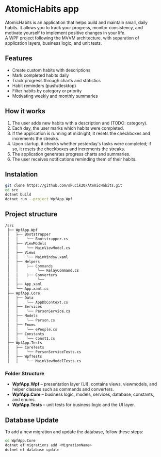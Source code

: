 ﻿# AtomicHabits app

AtomicHabits is an application that helps build and maintain small, daily habits. It allows you to track your progress, monitor consistency, and motivate yourself to implement positive changes in your life.  
A WPF project following the MVVM architecture, with separation of application layers, business logic, and unit tests.

## Features

- Create custom habits with descriptions
- Mark completed habits daily
- Track progress through charts and statistics
- Habit reminders (push/desktop)
- Filter habits by category or priority
- Motivating weekly and monthly summaries

## How it works

1. The user adds new habits with a description and (TODO: category).
2. Each day, the user marks which habits were completed.
3. If the application is running at midnight, it resets the checkboxes and increments the streaks.
4. Upon startup, it checks whether yesterday's tasks were completed; if so, it resets the checkboxes and increments the streaks.
5. The application generates progress charts and summaries.
6. The user receives notifications reminding them of their habits.

## Instalation

```bash
git clone https://github.com/skucik20/AtomicHabits.git
cd src
dotnet build
dotnet run --project WpfApp.Wpf
```

## Project structure

```bash
/src
 ├── WpfApp.Wpf
 │   ├── Bootstrapper
 │   │    └── Bootstrapper.cs
 │   ├── ViewModels
 │   │    └── MainViewModel.cs
 │   ├── Views
 │   │    └── MainWindow.xaml
 │   ├── Helpers
 │   │    ├── Commands
 │   │		   └── RelayCommand.cs
 │   │    ├── Converters
 │   │		   └── 
 │   ├── App.xaml
 │   └── App.xaml.cs
 ├── WpfApp.Core
 │   ├── Data
 │   │    └── AppDbContext.cs
 │   ├── Services
 │   │    └── PersonService.cs
 │   ├── Models
 │   │    └── Person.cs
 │   ├── Enums
 │   │    └── ePeople.cs
 │   ├── Constants
 │   │    └── Const1.cs
 ├── WpfApp.Tests
 │   ├── CoreTests
 │   │    └── PersonServiceTests.cs
 │   ├── WpfTests
 │   │    └── MainViewModelTests.cs
```

### Folder Structure

- **WpfApp.Wpf** – presentation layer (UI), contains views, viewmodels, and helper classes such as commands and converters.
- **WpfApp.Core** – business logic, models, services, database, constants, and enums.
- **WpfApp.Tests** – unit tests for business logic and the UI layer.

## Database Update

To add a new migration and update the database, follow these steps:

```bash
cd WpfApp.Core
dotnet ef migrations add <MigrationName>
dotnet ef database update
```